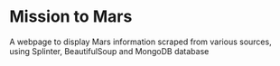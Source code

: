 # Mission to Mars

A webpage to display Mars information scraped from various sources, using Splinter, BeautifulSoup and MongoDB database
